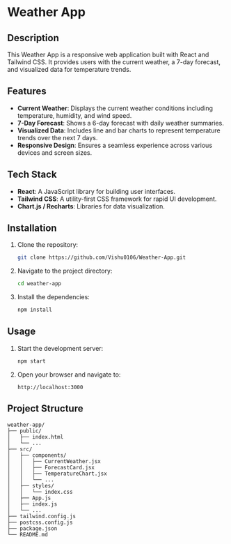 # Weather App

## Description

This Weather App is a responsive web application built with React and Tailwind CSS. It provides users with the current weather, a 7-day forecast, and visualized data for temperature trends.

## Features

- **Current Weather**: Displays the current weather conditions including temperature, humidity, and wind speed.
- **7-Day Forecast**: Shows a 6-day forecast with daily weather summaries.
- **Visualized Data**: Includes line and bar charts to represent temperature trends over the next 7 days.
- **Responsive Design**: Ensures a seamless experience across various devices and screen sizes.

## Tech Stack

- **React**: A JavaScript library for building user interfaces.
- **Tailwind CSS**: A utility-first CSS framework for rapid UI development.
- **Chart.js / Recharts**: Libraries for data visualization.

## Installation

1. Clone the repository:

    ```bash
    git clone https://github.com/Vishu0106/Weather-App.git
    ```

2. Navigate to the project directory:

    ```bash
    cd weather-app
    ```

3. Install the dependencies:

    ```bash
    npm install
    ```

## Usage

1. Start the development server:

    ```bash
    npm start
    ```

2. Open your browser and navigate to:

    ```plaintext
    http://localhost:3000
    ```

## Project Structure

```plaintext
weather-app/
├── public/
│   ├── index.html
│   └── ...
├── src/
│   ├── components/
│   │   ├── CurrentWeather.jsx
│   │   ├── ForecastCard.jsx
│   │   ├── TemperatureChart.jsx
│   │   └── ...
│   ├── styles/
│   │   └── index.css
│   ├── App.js
│   ├── index.js
│   └── ...
├── tailwind.config.js
├── postcss.config.js
├── package.json
└── README.md
